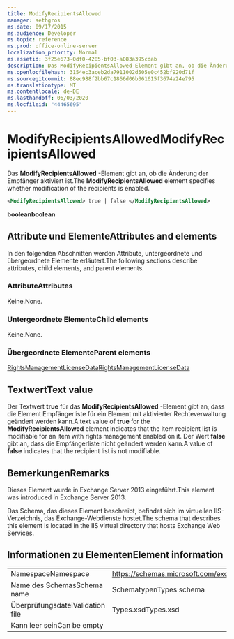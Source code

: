 ```yaml
---
title: ModifyRecipientsAllowed
manager: sethgros
ms.date: 09/17/2015
ms.audience: Developer
ms.topic: reference
ms.prod: office-online-server
localization_priority: Normal
ms.assetid: 3f25e673-0df0-4285-bf03-a083a395cdab
description: Das ModifyRecipientsAllowed-Element gibt an, ob die Änderung der Empfänger aktiviert ist.
ms.openlocfilehash: 3154ec3aceb2da7911002d505e0c452bf920d71f
ms.sourcegitcommit: 88ec988f2bb67c1866d06b361615f3674a24e795
ms.translationtype: MT
ms.contentlocale: de-DE
ms.lasthandoff: 06/03/2020
ms.locfileid: "44465695"
---
```

# <a name="modifyrecipientsallowed"></a><span data-ttu-id="7fead-103">ModifyRecipientsAllowed</span><span class="sxs-lookup"><span data-stu-id="7fead-103">ModifyRecipientsAllowed</span></span>

<span data-ttu-id="7fead-104">Das **ModifyRecipientsAllowed** -Element gibt an, ob die Änderung der Empfänger aktiviert ist.</span><span class="sxs-lookup"><span data-stu-id="7fead-104">The **ModifyRecipientsAllowed** element specifies whether modification of the recipients is enabled.</span></span> 
  
```XML
<ModifyRecipientsAllowed> true | false </ModifyRecipientsAllowed>
```

 <span data-ttu-id="7fead-105">**boolean**</span><span class="sxs-lookup"><span data-stu-id="7fead-105">**boolean**</span></span>
## <a name="attributes-and-elements"></a><span data-ttu-id="7fead-106">Attribute und Elemente</span><span class="sxs-lookup"><span data-stu-id="7fead-106">Attributes and elements</span></span>

<span data-ttu-id="7fead-107">In den folgenden Abschnitten werden Attribute, untergeordnete und übergeordnete Elemente erläutert.</span><span class="sxs-lookup"><span data-stu-id="7fead-107">The following sections describe attributes, child elements, and parent elements.</span></span>
  
### <a name="attributes"></a><span data-ttu-id="7fead-108">Attribute</span><span class="sxs-lookup"><span data-stu-id="7fead-108">Attributes</span></span>

<span data-ttu-id="7fead-109">Keine.</span><span class="sxs-lookup"><span data-stu-id="7fead-109">None.</span></span>
  
### <a name="child-elements"></a><span data-ttu-id="7fead-110">Untergeordnete Elemente</span><span class="sxs-lookup"><span data-stu-id="7fead-110">Child elements</span></span>

<span data-ttu-id="7fead-111">Keine.</span><span class="sxs-lookup"><span data-stu-id="7fead-111">None.</span></span>
  
### <a name="parent-elements"></a><span data-ttu-id="7fead-112">Übergeordnete Elemente</span><span class="sxs-lookup"><span data-stu-id="7fead-112">Parent elements</span></span>

[<span data-ttu-id="7fead-113">RightsManagementLicenseData</span><span class="sxs-lookup"><span data-stu-id="7fead-113">RightsManagementLicenseData</span></span>](rightsmanagementlicensedata.md)
  
## <a name="text-value"></a><span data-ttu-id="7fead-114">Textwert</span><span class="sxs-lookup"><span data-stu-id="7fead-114">Text value</span></span>

<span data-ttu-id="7fead-115">Der Textwert **true** für das **ModifyRecipientsAllowed** -Element gibt an, dass die Element Empfängerliste für ein Element mit aktivierter Rechteverwaltung geändert werden kann.</span><span class="sxs-lookup"><span data-stu-id="7fead-115">A text value of **true** for the **ModifyRecipientsAllowed** element indicates that the item recipient list is modifiable for an item with rights management enabled on it.</span></span> <span data-ttu-id="7fead-116">Der Wert **false** gibt an, dass die Empfängerliste nicht geändert werden kann.</span><span class="sxs-lookup"><span data-stu-id="7fead-116">A value of **false** indicates that the recipient list is not modifiable.</span></span> 
  
## <a name="remarks"></a><span data-ttu-id="7fead-117">Bemerkungen</span><span class="sxs-lookup"><span data-stu-id="7fead-117">Remarks</span></span>

<span data-ttu-id="7fead-118">Dieses Element wurde in Exchange Server 2013 eingeführt.</span><span class="sxs-lookup"><span data-stu-id="7fead-118">This element was introduced in Exchange Server 2013.</span></span>
  
<span data-ttu-id="7fead-119">Das Schema, das dieses Element beschreibt, befindet sich im virtuellen IIS-Verzeichnis, das Exchange-Webdienste hostet.</span><span class="sxs-lookup"><span data-stu-id="7fead-119">The schema that describes this element is located in the IIS virtual directory that hosts Exchange Web Services.</span></span>
  
## <a name="element-information"></a><span data-ttu-id="7fead-120">Informationen zu Elementen</span><span class="sxs-lookup"><span data-stu-id="7fead-120">Element information</span></span>

|||
|:-----|:-----|
|<span data-ttu-id="7fead-121">Namespace</span><span class="sxs-lookup"><span data-stu-id="7fead-121">Namespace</span></span>  <br/> |https://schemas.microsoft.com/exchange/services/2006/types  <br/> |
|<span data-ttu-id="7fead-122">Name des Schemas</span><span class="sxs-lookup"><span data-stu-id="7fead-122">Schema name</span></span>  <br/> |<span data-ttu-id="7fead-123">Schematypen</span><span class="sxs-lookup"><span data-stu-id="7fead-123">Types schema</span></span>  <br/> |
|<span data-ttu-id="7fead-124">Überprüfungsdatei</span><span class="sxs-lookup"><span data-stu-id="7fead-124">Validation file</span></span>  <br/> |<span data-ttu-id="7fead-125">Types.xsd</span><span class="sxs-lookup"><span data-stu-id="7fead-125">Types.xsd</span></span>  <br/> |
|<span data-ttu-id="7fead-126">Kann leer sein</span><span class="sxs-lookup"><span data-stu-id="7fead-126">Can be empty</span></span>  <br/> ||
   

